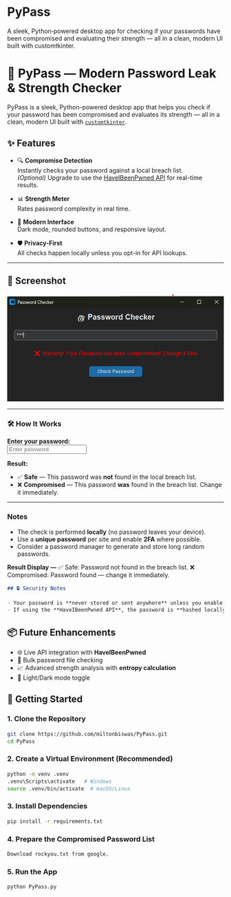 # PyPass
A sleek, Python‑powered desktop app for checking if your passwords have been compromised and evaluating their strength — all in a clean, modern UI built with customtkinter.
# 🔐 PyPass — Modern Password Leak & Strength Checker

PyPass is a sleek, Python-powered desktop app that helps you check if your password has been compromised and evaluates its strength — all in a clean, modern UI built with [`customtkinter`](https://github.com/TomSchimansky/CustomTkinter).

## ✨ Features

- 🔍 **Compromise Detection**  
  Instantly checks your password against a local breach list.  
  *(Optional)* Upgrade to use the [HaveIBeenPwned API](https://haveibeenpwned.com/API/v3) for real-time results.

- 📊 **Strength Meter**  
  Rates password complexity in real time.

- 🎨 **Modern Interface**  
  Dark mode, rounded buttons, and responsive layout.

- 🛡 **Privacy-First**  
  All checks happen locally unless you opt-in for API lookups.

---

## 📸 Screenshot
![Screenshot of Password Checker](inde.png)

---

### 🛠 How It Works
**Enter your password:**  
<input type="password" placeholder="Enter password" aria-label="Password" />

**Result:**  
- ✅ **Safe** — This password was **not** found in the local breach list.  
- ❌ **Compromised** — This password **was** found in the breach list. Change it immediately.

---

### Notes
- The check is performed **locally** (no password leaves your device).  
- Use a **unique password** per site and enable **2FA** where possible.  
- Consider a password manager to generate and store long random passwords.

**Result Display —**
✅ Safe: Password not found in the breach list.
❌ Compromised: Password found — change it immediately.

```md
## 🔒 Security Notes

- Your password is **never stored or sent anywhere** unless you enable **API mode**.  
- If using the **HaveIBeenPwned API**, the password is **hashed locally** and checked using **k-anonymity** — the full password is **never transmitted**.
```

## 📦 Future Enhancements

- 🌐 Live API integration with **HaveIBeenPwned**  
- 📂 Bulk password file checking  
- 📈 Advanced strength analysis with **entropy calculation**  
- 🌙 Light/Dark mode toggle  


## 🚀 Getting Started

### 1. Clone the Repository
```bash
git clone https://github.com/miltonbiswas/PyPass.git
cd PyPass
```
### 2. Create a Virtual Environment (Recommended)
```bash
python -m venv .venv
.venv\Scripts\activate   # Windows
source .venv/bin/activate  # macOS/Linux
```

### 3. Install Dependencies
```bash
pip install -r requirements.txt
```

### 4. Prepare the Compromised Password List
```bash
Download rockyou.txt from google.
```

### 5. Run the App
```bash
python PyPass.py
```


